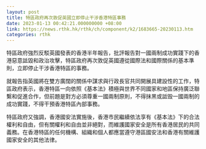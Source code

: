 ```yaml
---
layout: post
title: 特區政府再次敦促英國立即停止干涉香港特區事務
date: 2023-01-13 00:42:21.000000000 +08:00
link: https://news.rthk.hk/rthk/ch/component/k2/1683665-20230113.htm
categories: rthk
---
```


特區政府強烈反駁英國發表的香港半年報告，批評報告對一國兩制成功實踐下的香港惡意詆毀和政治攻擊，特區政府再次敦促英國遵從國際法和國際關係的基本準則，立即停止干涉香港特區的事務。

就報告指英國將在雙方廣闊的關係中謀求與行政長官共同開展具建設性的工作，特區政府表示，香港特區一向依照《基本法》積極與世界不同國家和地區保持廣泛聯繫和促進合作，但前題是對方必須尊重一國兩制原則，不得抹黑或詆毁一國兩制的成功實踐，不得干預香港特區內部事務。

特區政府又強調，香港國安法實施後，香港市民繼續依法享有《基本法》下的合法權利和自由，但有關權利和自由並非絕對，而維護國家安全是所有香港居民的共同義務。在香港特區的任何機構、組織和個人都應當遵守港區國安法和香港有關維護國家安全的其他法律。
